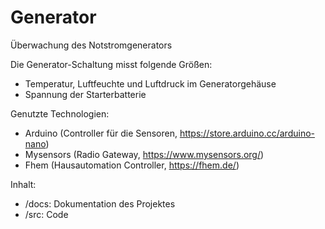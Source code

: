 # Generator

Überwachung des Notstromgenerators

Die Generator-Schaltung misst folgende Größen:
- Temperatur, Luftfeuchte und Luftdruck im Generatorgehäuse
- Spannung der Starterbatterie

Genutzte Technologien:
- Arduino (Controller für die Sensoren, https://store.arduino.cc/arduino-nano)
- Mysensors (Radio Gateway, https://www.mysensors.org/)
- Fhem (Hausautomation Controller, https://fhem.de/)

Inhalt:
- /docs: Dokumentation des Projektes
- /src: Code

